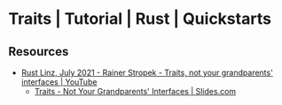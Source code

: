 # Traits | Tutorial | Rust | Quickstarts

## Resources
- [Rust Linz, July 2021 - Rainer Stropek - Traits, not your grandparents' interfaces | YouTube](https://www.youtube.com/watch?v=B0fL3WmJZsc)
    - [Traits - Not Your Grandparents' Interfaces | Slides.com](http://slides.com/rainerstropek/rust-traits/fullscreen)
